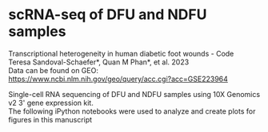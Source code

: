# scRNA-seq of DFU and NDFU samples  
Transcriptional heterogeneity in human diabetic foot wounds - Code   
Teresa Sandoval-Schaefer*, Quan M Phan*, et al. 2023  
Data can be found on GEO: https://www.ncbi.nlm.nih.gov/geo/query/acc.cgi?acc=GSE223964  

Single-cell RNA sequencing of DFU and NDFU samples using 10X Genomics v2 3' gene expression kit.  
The following iPython notebooks were used to analyze and create plots for figures in this manuscript  
